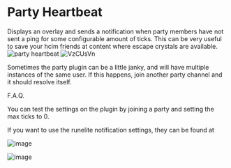 # Party Heartbeat
Displays an overlay and sends a notification when party members have not sent a ping for some configurable amount of ticks. This can be very useful to save your hcim friends at content where escape crystals are available.
![party heartbeat](https://user-images.githubusercontent.com/75790554/221335112-20a03d3f-2400-4544-9ebf-d3574d3ac1ee.gif)
![VzCUsVn](https://user-images.githubusercontent.com/75790554/221335186-9d0d4fe4-c07c-4521-a295-144651cd3e97.png)


Sometimes the party plugin can be a little janky, and will have multiple instances of the same user. If this happens, join another party channel and it should resolve itself.

F.A.Q.

You can test the settings on the plugin by joining a party and setting the max ticks to 0.

If you want to use the runelite notification settings, they can be found at

![image](https://user-images.githubusercontent.com/42009371/221331683-5ec46d49-7f30-431f-a582-ff21eb3bad1f.png)

![image](https://user-images.githubusercontent.com/42009371/221331720-446ec9c5-b876-4e57-ab13-e127dd123e2b.png)
